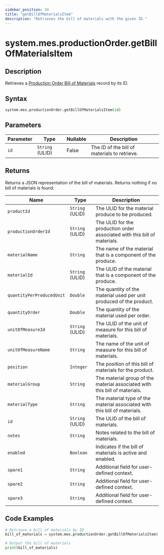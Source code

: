 ```yaml
---
sidebar_position: 34
title: "getBillOfMaterialsItem"
description: "Retrieves the bill of materials with the given ID."
---
```


# system.mes.productionOrder.getBillOfMaterialsItem

## Description

Retrieves a [Production Order Bill of Materials](../../data-model/production-order-model/production-order-bill-of-material) record by its ID.

## Syntax

```python
system.mes.productionOrder.getBillOfMaterialsItem(id)
```

## Parameters

| Parameter | Type            | Nullable | Description                                  |
|-----------|-----------------|----------|----------------------------------------------|
| `id`      | `String` (ULID) | False    | The ID of the bill of materials to retrieve. |

## Returns

Returns a JSON representation of the bill of materials. Returns nothing if no bill of materials is found.

| Name                      | Type            | Description                                                                |
|---------------------------|-----------------|----------------------------------------------------------------------------|
| `productId`               | `String` (ULID) | The ULID for the material produce to be produced.                          |
| `productionOrderId`       | `String` (ULID) | The ULID for the production order associated with this bill of materials.  |
| `materialName`            | `String`        | The name of the material that is a component of the produce.               |
| `materialId`              | `String` (ULID) | The ULID of the material that is a component of the produce.               |
| `quantityPerProducedUnit` | `Double`        | The quantity of the material used per unit produced of the product.        |
| `quantityOrder`           | `Double`        | The quantity of the material used per order.                               |
| `unitOfMeasureId`         | `String` (ULID) | The ULID of the unit of measure for this bill of materials.                |
| `unitOfMeasureName`       | `String`        | The name of the unit of measure for this bill of materials.                |
| `position`                | `Integer`       | The position of this bill of materials for the product.                    |
| `materialGroup`           | `String`        | The material group of the material associated with this bill of materials. |
| `materialType`            | `String`        | The material type of the material associated with this bill of materials.  |
| `id`                      | `String` (ULID) | The ULID of the bill of materials.                                         |
| `notes`                   | `String`        | Notes related to the bill of materials.                                    |
| `enabled`                 | `Boolean`       | Indicates if the bill of materials is active and enabled.                  |
| `spare1`                  | `String`        | Additional field for user-defined context.                                 |
| `spare2`                  | `String`        | Additional field for user-defined context.                                 |
| `spare3`                  | `String`        | Additional field for user-defined context.                                 |

## Code Examples

```python
# Retrieve a bill of materials by ID
bill_of_materials = system.mes.productionOrder.getBillOfMaterialsItem('01JQ31CZMB-E7QA782B-5B521H4M')

# Output the bill of materials
print(bill_of_materials)
```
